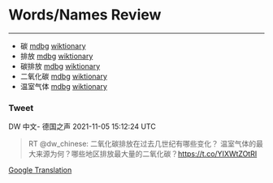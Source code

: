 
# Words/Names Review
___
- 碳 [mdbg](https://www.mdbg.net/chinese/dictionary?page=worddict&wdrst=0&wdqb=碳) [wiktionary](https://en.wiktionary.org/wiki/碳)
- 排放 [mdbg](https://www.mdbg.net/chinese/dictionary?page=worddict&wdrst=0&wdqb=排放) [wiktionary](https://en.wiktionary.org/wiki/排放)
- 碳排放 [mdbg](https://www.mdbg.net/chinese/dictionary?page=worddict&wdrst=0&wdqb=碳排放) [wiktionary](https://en.wiktionary.org/wiki/碳排放)
- 二氧化碳 [mdbg](https://www.mdbg.net/chinese/dictionary?page=worddict&wdrst=0&wdqb=二氧化碳) [wiktionary](https://en.wiktionary.org/wiki/二氧化碳)
- 温室气体 [mdbg](https://www.mdbg.net/chinese/dictionary?page=worddict&wdrst=0&wdqb=温室气体) [wiktionary](https://en.wiktionary.org/wiki/温室气体)
### Tweet
DW 中文- 德国之声 2021-11-05 15:12:24 UTC
> RT @dw_chinese: 二氧化碳排放在过去几世纪有哪些变化？ 温室气体的最大来源为何？哪些地区排放最大量的二氧化碳？https://t.co/YIXWtZOtRI

[Google Translation](https://translate.google.com/?hi=en&tab=TT&sl=zh-CN&tl=en&op=translate&text=RT+%40dw_chinese%3A+%E4%BA%8C%E6%B0%A7%E5%8C%96%E7%A2%B3%E6%8E%92%E6%94%BE%E5%9C%A8%E8%BF%87%E5%8E%BB%E5%87%A0%E4%B8%96%E7%BA%AA%E6%9C%89%E5%93%AA%E4%BA%9B%E5%8F%98%E5%8C%96%EF%BC%9F+%E6%B8%A9%E5%AE%A4%E6%B0%94%E4%BD%93%E7%9A%84%E6%9C%80%E5%A4%A7%E6%9D%A5%E6%BA%90%E4%B8%BA%E4%BD%95%EF%BC%9F%E5%93%AA%E4%BA%9B%E5%9C%B0%E5%8C%BA%E6%8E%92%E6%94%BE%E6%9C%80%E5%A4%A7%E9%87%8F%E7%9A%84%E4%BA%8C%E6%B0%A7%E5%8C%96%E7%A2%B3%EF%BC%9Fhttps%3A%2F%2Ft.co%2FYIXWtZOtRI)

